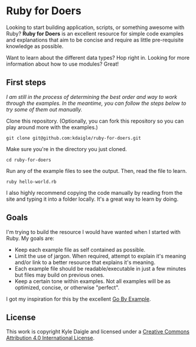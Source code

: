 # Ruby for Doers

Looking to start building application, scripts, or something awesome with Ruby? **Ruby for Doers**
is an excellent resource for simple code examples and explanations that aim to be concise and require
as little pre-requisite knowledge as possible.

Want to learn about the different data types? Hop right in.
Looking for more information about how to use modules? Great!

## First steps

*I am still in the process of determining the best order and way to work through the examples.
In the meantime, you can follow the steps below to try some of them out manually.*

Clone this repository. (Optionally, you can fork this repository so you can play around more
with the examples.)

`git clone git@github.com:kdaigle/ruby-for-doers.git`

Make sure you're in the directory you just cloned.

`cd ruby-for-doers`

Run any of the example files to see the output. Then, read the file to learn.

`ruby hello-world.rb`

I also highly recommend copying the code manually by reading from the site and typing it into
a folder locally. It's a great way to learn by doing.

## Goals

I'm trying to build the resource I would have wanted when I started with Ruby. My goals are:

* Keep each example file as self contained as possible.
* Limit the use of jargon. When required, attempt to explain it's meaning and/or link to a better
  resource that explains it's meaning.
* Each example file should be readable/executable in just a few minutes but files may build on
  previous ones.
* Keep a certain tone within examples. Not all examples will be as optimized, concise, or otherwise
  "perfect".

I got my inspiration for this by the excellent [Go By Example](http://www.gobyexample.com).

## License

This work is copyright Kyle Daigle and licensed under a [Creative Commons Attribution 4.0 International License](http://creativecommons.org/licenses/by/4.0/).
